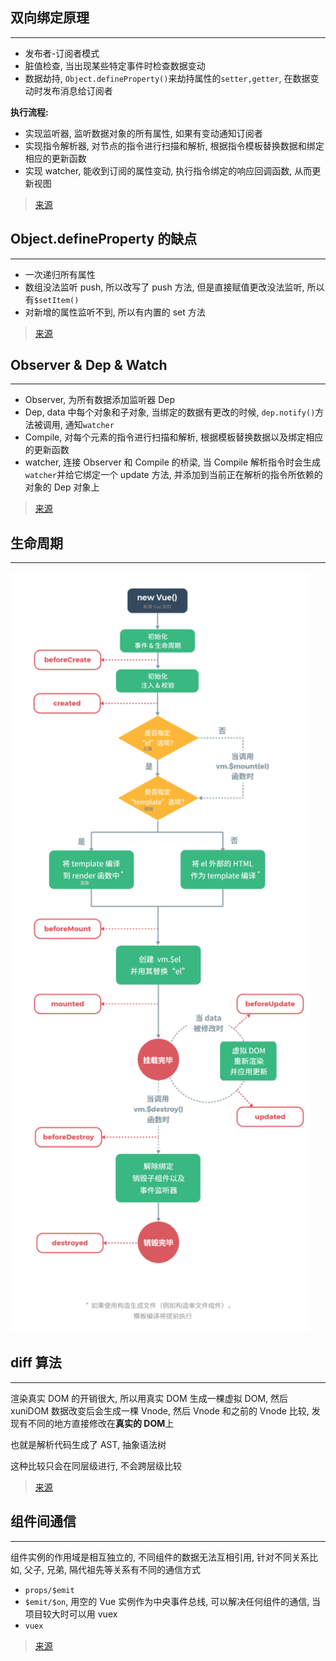 ## 双向绑定原理

---

- 发布者-订阅者模式
- 脏值检查, 当出现某些特定事件时检查数据变动
- 数据劫持, `Object.defineProperty()`来劫持属性的`setter,getter`, 在数据变动时发布消息给订阅者

**执行流程:**

- 实现监听器, 监听数据对象的所有属性, 如果有变动通知订阅者
- 实现指令解析器, 对节点的指令进行扫描和解析, 根据指令模板替换数据和绑定相应的更新函数
- 实现 watcher, 能收到订阅的属性变动, 执行指令绑定的响应回调函数, 从而更新视图

> [来源](https://segmentfault.com/a/1190000006599500)

## Object.defineProperty 的缺点

---

- 一次递归所有属性
- 数组没法监听 push, 所以改写了 push 方法, 但是直接赋值更改没法监听, 所以有`$setItem()`
- 对新增的属性监听不到, 所以有内置的 set 方法

> [来源](https://juejin.im/post/5e548134e51d45270531860f)

## Observer & Dep & Watch

---

- Observer, 为所有数据添加监听器 Dep
- Dep, data 中每个对象和子对象, 当绑定的数据有更改的时候, `dep.notify()`方法被调用, 通知`watcher`
- Compile, 对每个元素的指令进行扫描和解析, 根据模板替换数据以及绑定相应的更新函数
- watcher, 连接 Observer 和 Compile 的桥梁, 当 Compile 解析指令时会生成`watcher`并给它绑定一个 update 方法, 并添加到当前正在解析的指令所依赖的对象的 Dep 对象上

> [来源](https://segmentfault.com/a/1190000006599500)

## 生命周期

---

<img src="../source/vue-1.jpg" alt="" width="480"/>

## diff 算法

---

渲染真实 DOM 的开销很大, 所以用真实 DOM 生成一棵虚拟 DOM, 然后 xuniDOM 数据改变后会生成一棵 Vnode, 然后 Vnode 和之前的 Vnode 比较, 发现有不同的地方直接修改在**真实的 DOM**上

也就是解析代码生成了 AST, 抽象语法树

这种比较只会在同层级进行, 不会跨层级比较

> [来源](https://github.com/aooy/blog/issues/2)

## 组件间通信

---

组件实例的作用域是相互独立的, 不同组件的数据无法互相引用, 针对不同关系比如, 父子, 兄弟, 隔代祖先等关系有不同的通信方式

- `props/$emit`
- `$emit/$on`, 用空的 Vue 实例作为中央事件总线, 可以解决任何组件的通信, 当项目较大时可以用 vuex
- `vuex`

> [来源](https://juejin.im/post/5cde0b43f265da03867e78d3)
